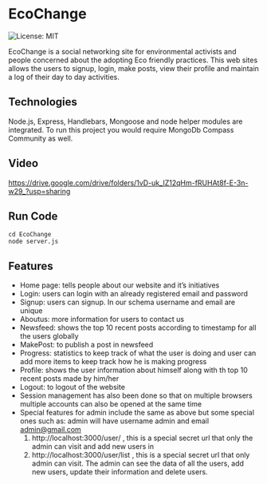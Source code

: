 # EcoChange
![License: MIT](https://img.shields.io/badge/License-MIT-red.svg)

EcoChange is a social networking site for environmental activists and people concerned about the adopting Eco friendly practices. This web sites allows the users to signup, login, make posts, view their profile and maintain a log of their day to day activities.

## Technologies
Node.js, Express, Handlebars, Mongoose and node helper modules are integrated. To run this project you would require MongoDb Compass Community as well.

## Video
https://drive.google.com/drive/folders/1vD-uk_IZ12qHm-fRUHAt8f-E-3n-w29_?usp=sharing

## Run Code
```
cd EcoChange
node server.js
```

## Features
- Home page: tells people about our website and it’s initiatives
- Login: users can login with an already registered email and password
- Signup: users can signup. In our schema username and email are unique
- Aboutus: more information for users to contact us
- Newsfeed: shows the top 10 recent posts according to timestamp for all the users globally
- MakePost: to publish a post in newsfeed
- Progress: statistics to keep track of what the user is doing and user can add more items to keep track how he is making progress
- Profile: shows the user information about himself along with th top 10 recent posts made by him/her
- Logout: to logout of the website
- Session management has also been done so that on multiple browsers multiple accounts can also be opened at the same time
- Special features for admin include the same as above but some special ones such as: admin will have username admin and email admin@gmail.com
  1) http://localhost:3000/user/ , this is a special secret url that only the
  admin can visit and add new users in
  2) http://localhost:3000/user/list , this is a special secret url that only admin
  can visit. The admin can see the data of all the users, add new users,
  update their information and delete users.
